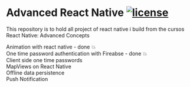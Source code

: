 # Advanced React Native [![license](https://img.shields.io/github/license/mashape/apistatus.svg)]()

This repository is to hold all project of react native i build from the cursos React Native: Advanced Concepts

Animation with react native - done :boom:<br/>
One time password authentication with Fireabse - done :boom:<br/>
Client side one time passwords<br/>
MapViews on React Native<br/>
Offline data persistence<br/>
Push Notification<br/>
